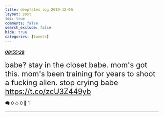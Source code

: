 ```yaml
---
title: deepfates log 2019-12-06
layout: post
toc: true
comments: false
search_exclude: false
hide: true
categories: [tweets]
---
```



#### <a href = "https://twitter.com/deepfates/status/1202979883040694272">*08:55:29*</a>

<font size="5">babe? stay in the closet babe. mom's got this.   mom's been training for years to shoot a fucking alien. stop crying babe  https://t.co/zcU3Z449yb</font>



🗨️ 0 ♺ 0 🤍  1   

---
    
            


